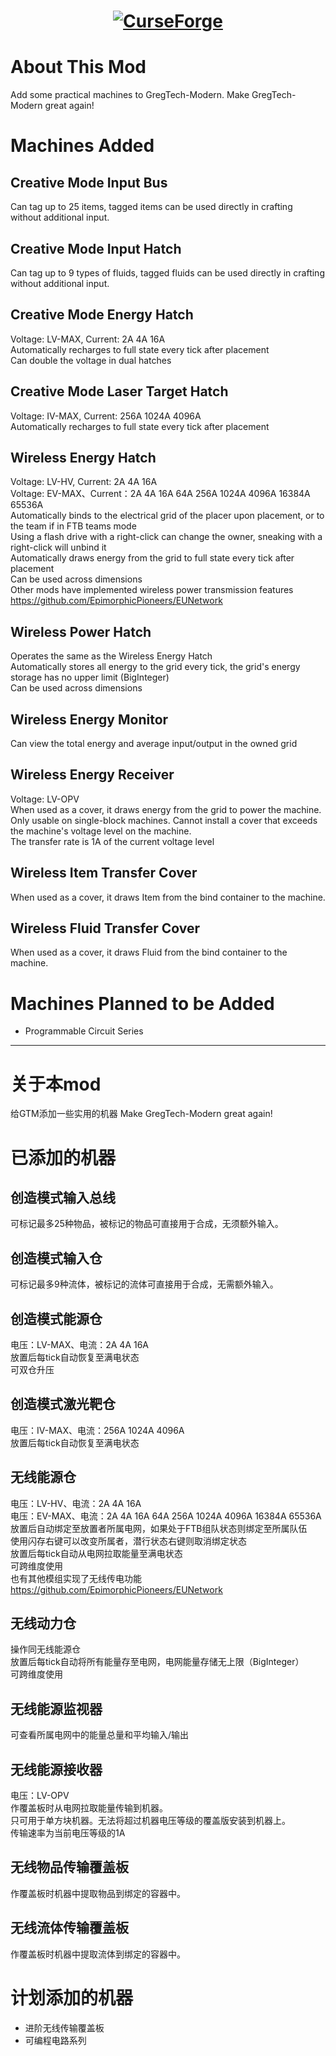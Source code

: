 <h1 align="center">
  <a href="[https://www.curseforge.com/minecraft/mc-mods/gtmthings](https://www.curseforge.com/minecraft/mc-mods/gtmthings)"><img src="https://cf.way2muchnoise.eu/1104310.svg?badge_style=for_the_badge" alt="CurseForge"></a>
</h1>


# About This Mod
Add some practical machines to GregTech-Modern.
Make GregTech-Modern great again!

# Machines Added
## Creative Mode Input Bus
Can tag up to 25 items, tagged items can be used directly in crafting without additional input.

## Creative Mode Input Hatch
Can tag up to 9 types of fluids, tagged fluids can be used directly in crafting without additional input.

## Creative Mode Energy Hatch
Voltage: LV-MAX, Current: 2A 4A 16A<br>
Automatically recharges to full state every tick after placement<br>
Can double the voltage in dual hatches

## Creative Mode Laser Target Hatch
Voltage: IV-MAX, Current: 256A 1024A 4096A<br>
Automatically recharges to full state every tick after placement<br>

## Wireless Energy Hatch
Voltage: LV-HV, Current: 2A 4A 16A<br>
Voltage: EV-MAX、Current：2A 4A 16A 64A 256A 1024A 4096A 16384A 65536A<br>
Automatically binds to the electrical grid of the placer upon placement, or to the team if in FTB teams mode<br>
Using a flash drive with a right-click can change the owner, sneaking with a right-click will unbind it<br>
Automatically draws energy from the grid to full state every tick after placement<br>
Can be used across dimensions<br>
Other mods have implemented wireless power transmission features https://github.com/EpimorphicPioneers/EUNetwork

## Wireless Power Hatch
Operates the same as the Wireless Energy Hatch<br>
Automatically stores all energy to the grid every tick, the grid's energy storage has no upper limit (BigInteger)<br>
Can be used across dimensions

## Wireless Energy Monitor
Can view the total energy and average input/output in the owned grid

## Wireless Energy Receiver
Voltage: LV-OPV<br>
When used as a cover, it draws energy from the grid to power the machine.<br>
Only usable on single-block machines. Cannot install a cover that exceeds the machine's voltage level on the machine.<br>
The transfer rate is 1A of the current voltage level<br>

## Wireless Item Transfer Cover
When used as a cover, it draws Item from the bind container to the machine.

## Wireless Fluid Transfer Cover
When used as a cover, it draws Fluid from the bind container to the machine.


# Machines Planned to be Added
* Programmable Circuit Series

---

# 关于本mod
给GTM添加一些实用的机器
Make GregTech-Modern great again!

# 已添加的机器
## 创造模式输入总线
可标记最多25种物品，被标记的物品可直接用于合成，无须额外输入。
## 创造模式输入仓
可标记最多9种流体，被标记的流体可直接用于合成，无需额外输入。
## 创造模式能源仓
电压：LV-MAX、电流：2A 4A 16A<br>
放置后每tick自动恢复至满电状态<br>
可双仓升压
## 创造模式激光靶仓
电压：IV-MAX、电流：256A 1024A 4096A<br>
放置后每tick自动恢复至满电状态<br>
## 无线能源仓
电压：LV-HV、电流：2A 4A 16A<br>
电压：EV-MAX、电流：2A 4A 16A 64A 256A 1024A 4096A 16384A 65536A<br>
放置后自动绑定至放置者所属电网，如果处于FTB组队状态则绑定至所属队伍<br>
使用闪存右键可以改变所属者，潜行状态右键则取消绑定状态<br>
放置后每tick自动从电网拉取能量至满电状态<br>
可跨维度使用<br>
也有其他模组实现了无线传电功能 https://github.com/EpimorphicPioneers/EUNetwork
## 无线动力仓
操作同无线能源仓<br>
放置后每tick自动将所有能量存至电网，电网能量存储无上限（BigInteger）<br>
可跨维度使用
## 无线能源监视器
可查看所属电网中的能量总量和平均输入/输出
## 无线能源接收器
电压：LV-OPV<br>
作覆盖板时从电网拉取能量传输到机器。<br>
只可用于单方块机器。无法将超过机器电压等级的覆盖版安装到机器上。<br>
传输速率为当前电压等级的1A<br>
## 无线物品传输覆盖板
作覆盖板时机器中提取物品到绑定的容器中。
## 无线流体传输覆盖板
作覆盖板时机器中提取流体到绑定的容器中。

# 计划添加的机器
* 进阶无线传输覆盖板
* 可编程电路系列
